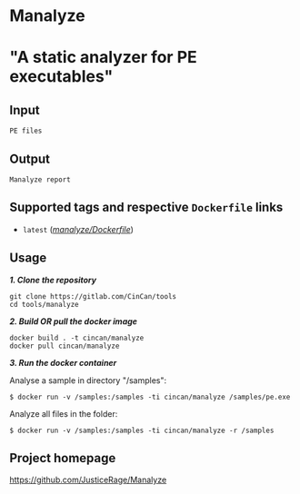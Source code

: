 # Manalyze

# "A static analyzer for PE executables"

## Input

```
PE files
```

## Output

```
Manalyze report
```

## Supported tags and respective `Dockerfile` links

* `latest` 
([*manalyze/Dockerfile*](https://gitlab.com/CinCan/tools/tree/master/manalyze))


## Usage

***1. Clone the repository***

```
git clone https://gitlab.com/CinCan/tools
cd tools/manalyze
```

***2. Build OR pull the docker image*** 

```
docker build . -t cincan/manalyze
docker pull cincan/manalyze
```

***3. Run the docker container***

Analyse a sample in directory "/samples":

`$ docker run -v /samples:/samples -ti cincan/manalyze /samples/pe.exe`  

Analyze all files in the folder:  

`$ docker run -v /samples:/samples -ti cincan/manalyze -r /samples`  


## Project homepage

https://github.com/JusticeRage/Manalyze
